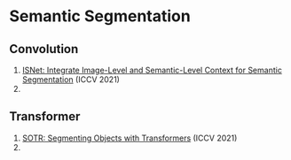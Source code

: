 # Semantic Segmentation
## Convolution
1. [ISNet: Integrate Image-Level and Semantic-Level Context for Semantic Segmentation](https://arxiv.org/abs/2108.12382) (ICCV 2021)
2. 
## Transformer
1. [SOTR: Segmenting Objects with Transformers](https://arxiv.org/abs/2108.06747) (ICCV 2021)
2. 
